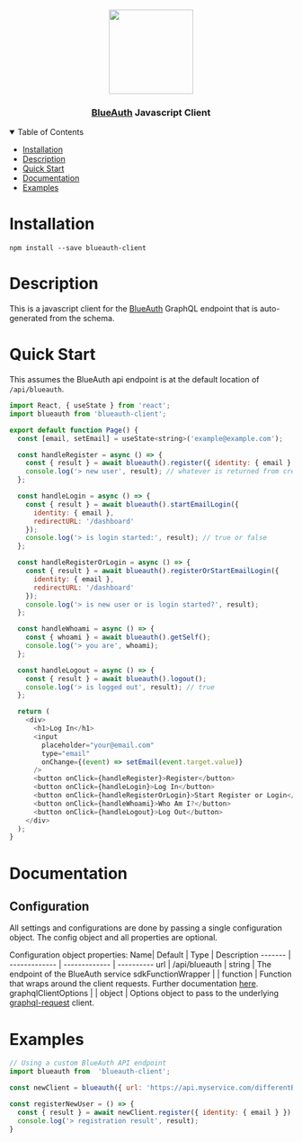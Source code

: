 
<p align="center">
   <br/>
   <a href="https://blueauth.io" target="_blank"><img width="150px" src="https://cdn.kacdn.org/file/kacdn1/blueauth/logo.png" /></a>
   <h3 align="center"><a href="https://github.com/hazelbase/blueauth">BlueAuth</a> Javascript Client</h3>
</p>

<details open="open">
<summary>Table of Contents</summary>

- [Installation](#installation)
- [Description](#description)
- [Quick Start](#quick-start)
- [Documentation](#documentation)
- [Examples](#examples)

</details>

# Installation
```
npm install --save blueauth-client
```

# Description

This is a javascript client for the [BlueAuth](https://github.com/hazelbase/blueauth) GraphQL endpoint that is auto-generated from the schema.

# Quick Start

This assumes the BlueAuth api endpoint is at the default location of `/api/blueauth`.
```javascript
import React, { useState } from 'react';
import blueauth from 'blueauth-client';

export default function Page() {
  const [email, setEmail] = useState<string>('example@example.com');

  const handleRegister = async () => {
    const { result } = await blueauth().register({ identity: { email } });
    console.log('> new user', result); // whatever is returned from createIdentity
  };

  const handleLogin = async () => {
    const { result } = await blueauth().startEmailLogin({
      identity: { email },
      redirectURL: '/dashboard'
    });
    console.log('> is login started:', result); // true or false
  };

  const handleRegisterOrLogin = async () => {
    const { result } = await blueauth().registerOrStartEmailLogin({
      identity: { email },
      redirectURL: '/dashboard'
    });
    console.log('> is new user or is login started?', result);
  };

  const handleWhoami = async () => {
    const { whoami } = await blueauth().getSelf();
    console.log('> you are', whoami);
  };

  const handleLogout = async () => {
    const { result } = await blueauth().logout();
    console.log('> is logged out', result); // true
  };

  return (
    <div>
      <h1>Log In</h1>
      <input
        placeholder="your@email.com"
        type="email"
        onChange={(event) => setEmail(event.target.value)}
      />
      <button onClick={handleRegister}>Register</button>
      <button onClick={handleLogin}>Log In</button>
      <button onClick={handleRegisterOrLogin}>Start Register or Login</button>
      <button onClick={handleWhoami}>Who Am I?</button>
      <button onClick={handleLogout}>Log Out</button>
    </div>
  );
}
```
# Documentation
## Configuration
All settings and configurations are done by passing a single configuration object.
The config object and all properties are optional.

Configuration object properties:
Name| Default | Type | Description
------- | ------------- | ------------- | ----------
url | /api/blueauth | string | The endpoint of the BlueAuth service
sdkFunctionWrapper | | function | Function that wraps around the client requests. Further documentation [here](https://www.graphql-code-generator.com/docs/plugins/typescript-graphql-request#simple-request-middleware).
graphqlClientOptions | | object | Options object to pass to the underlying [graphql-request](https://github.com/prisma-labs/graphql-request) client.


# Examples
```javascript
// Using a custom BlueAuth API endpoint
import blueauth from  'blueauth-client';

const newClient = blueauth({ url: 'https://api.myservice.com/differentBlueauth' });

const registerNewUser = () => {
  const { result } = await newClient.register({ identity: { email } });
  console.log('> registration result', result);
}
```
